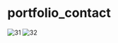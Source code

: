 # portfolio_contact
![31](https://user-images.githubusercontent.com/98634205/177212840-f77be74c-7c8f-492c-9e43-06e2ec37da57.jpg)
![32](https://user-images.githubusercontent.com/98634205/177212914-8a029f99-0265-475b-a907-dd56d253ef55.jpg)
